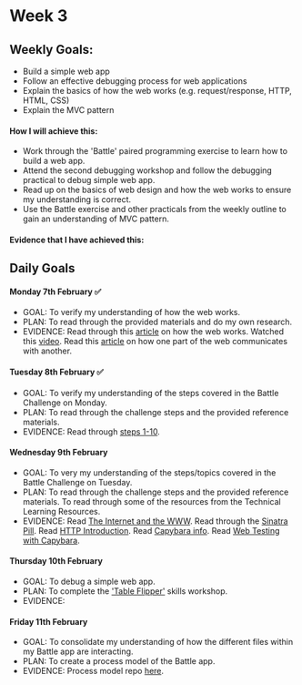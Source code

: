 # Week 3

## Weekly Goals:
- Build a simple web app
- Follow an effective debugging process for web applications
- Explain the basics of how the web works (e.g. request/response, HTTP, HTML, CSS)
- Explain the MVC pattern

#### How I will achieve this:
- Work through the 'Battle' paired programming exercise to learn how to build a web app.
- Attend the second debugging workshop and follow the debugging practical to debug simple web app.
- Read up on the basics of web design and how the web works to ensure my understanding is correct.
- Use the Battle exercise and other practicals from the weekly outline to gain an understanding of MVC pattern.

#### Evidence that I have achieved this:


## Daily Goals

#### Monday 7th February ✅
- GOAL: To verify my understanding of how the web works.
- PLAN: To read through the provided materials and do my own research.
- EVIDENCE: Read through this [article](https://developer.mozilla.org/en-US/docs/Learn/Common_questions/How_does_the_Internet_work) on how the web works. Watched this [video](https://www.youtube.com/watch?v=7_LPdttKXPc&ab_channel=Aaron). Read this [article](https://developer.mozilla.org/en-US/docs/Learn/Getting_started_with_the_web/How_the_Web_works#clients_and_servers) on how one part of the web communicates with another.


#### Tuesday 8th February ✅
- GOAL: To verify my understanding of the steps covered in the Battle Challenge on Monday.
- PLAN: To read through the challenge steps and the provided reference materials.
- EVIDENCE: Read through [steps 1-10](https://github.com/makersacademy/course/tree/main/intro_to_the_web).


#### Wednesday 9th February 
- GOAL: To very my understanding of the steps/topics covered in the Battle Challenge on Tuesday.
- PLAN: To read through the challenge steps and the provided reference materials. To read through some of the resources from the Technical Learning Resources.
- EVIDENCE: Read [The Internet and the WWW](https://github.com/makersacademy/course/blob/93dba358ffb235d943c5f13349f6a26e5487d17b/pills/internet_web.md). Read through the [Sinatra Pill](https://github.com/makersacademy/course/blob/main/pills/sinatra_1.md). Read [HTTP Introduction](https://dev.opera.com/articles/http-basic-introduction/). Read [Capybara info](https://en.wikipedia.org/wiki/Capybara_(software)). Read [Web Testing with Capybara](https://medium.com/testvagrant/web-testing-with-capybara-83b40e351d72).


#### Thursday 10th February 
- GOAL: To debug a simple web app.
- PLAN: To complete the ['Table Flipper'](https://github.com/makersacademy/skills-workshops/tree/main/how_the_web_works/debugging_2) skills workshop.
- EVIDENCE: 


#### Friday 11th February
- GOAL: To consolidate my understanding of how the different files within my Battle app are interacting.
- PLAN: To create a process model of the Battle app.
- EVIDENCE: Process model repo [here](https://github.com/SarahM55/Battle-Process-Modelling.git).